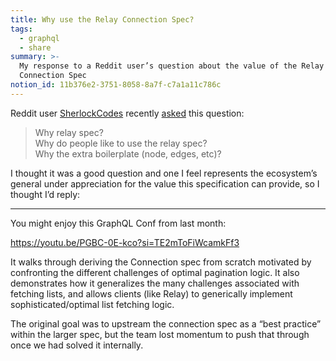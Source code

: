 ```yaml
---
title: Why use the Relay Connection Spec?
tags:
  - graphql
  - share
summary: >-
  My response to a Reddit user’s question about the value of the Relay
  Connection Spec
notion_id: 11b376e2-3751-8058-8a7f-c7a1a11c786c
---
```

Reddit user [SherlockCodes](https://www.reddit.com/user/SherlockCodes/) recently [asked](https://www.reddit.com/r/graphql/s/wB2DEFtFQg) this question:

> Why relay spec?\
> Why do people like to use the relay spec?\
> Why the extra boilerplate (node, edges, etc)?

I thought it was a good question and one I feel represents the ecosystem’s general under appreciation for the value this specification can provide, so I thought I’d reply:

---

You might enjoy this GraphQL Conf from last month:

<https://youtu.be/PGBC-0E-kco?si=TE2mToFiWcamkFf3>

It walks through deriving the Connection spec from scratch motivated by confronting the different challenges of optimal pagination logic. It also demonstrates how it generalizes the many challenges associated with fetching lists, and allows clients (like Relay) to generically implement sophisticated/optimal list fetching logic.

The original goal was to upstream the connection spec as a “best practice” within the larger spec, but the team lost momentum to push that through once we had solved it internally.
